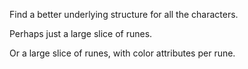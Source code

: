 Find a better underlying structure for all the characters.

Perhaps just a large slice of runes.

Or a large slice of runes, with color attributes per rune.
